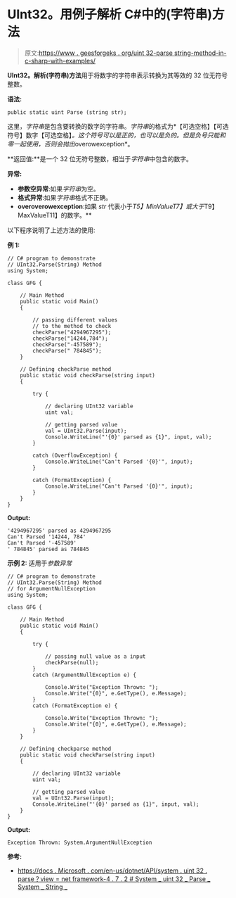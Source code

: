 # UInt32。用例子解析 C#中的(字符串)方法

> 原文:[https://www . geesforgeks . org/uint 32-parse string-method-in-c-sharp-with-examples/](https://www.geeksforgeeks.org/uint32-parsestring-method-in-c-sharp-with-examples/)

**UInt32。解析(字符串)方法**用于将数字的字符串表示转换为其等效的 32 位无符号整数。

**语法:**

```
public static uint Parse (string str);
```

这里，*字符串*是包含要转换的数字的字符串。*字符串*的格式为*【可选空格】【可选符号】数字【可选空格】*。这个符号可以是正的，也可以是负的。但是负号只能和零一起使用，否则会抛出*overowexception*。

**返回值:**是一个 32 位无符号整数，相当于*字符串*中包含的数字。

**异常:**

*   **参数空异常**:如果*字符串*为空。
*   **格式异常**:如果*字符串*格式不正确。
*   **overoverowexception**:如果 *str* 代表小于*T5】MinValueT7】或大于*T9】MaxValueT11】的数字。**

以下程序说明了上述方法的使用:

**例 1:**

```
// C# program to demonstrate
// UInt32.Parse(String) Method
using System;

class GFG {

    // Main Method
    public static void Main()
    {

        // passing different values
        // to the method to check
        checkParse("4294967295");
        checkParse("14244,784");
        checkParse("-457589");
        checkParse(" 784845");
    }

    // Defining checkParse method
    public static void checkParse(string input)
    {

        try {

            // declaring UInt32 variable
            uint val;

            // getting parsed value
            val = UInt32.Parse(input);
            Console.WriteLine("'{0}' parsed as {1}", input, val);
        }

        catch (OverflowException) {
            Console.WriteLine("Can't Parsed '{0}'", input);
        }

        catch (FormatException) {
            Console.WriteLine("Can't Parsed '{0}'", input);
        }
    }
}
```

**Output:**

```
'4294967295' parsed as 4294967295
Can't Parsed '14244, 784'
Can't Parsed '-457589'
' 784845' parsed as 784845

```

**示例 2:** 适用于*参数异常*

```
// C# program to demonstrate
// UInt32.Parse(String) Method
// for ArgumentNullException
using System;

class GFG {

    // Main Method
    public static void Main()
    {

        try {

            // passing null value as a input
            checkParse(null);
        }
        catch (ArgumentNullException e) {

            Console.Write("Exception Thrown: ");
            Console.Write("{0}", e.GetType(), e.Message);
        }
        catch (FormatException e) {

            Console.Write("Exception Thrown: ");
            Console.Write("{0}", e.GetType(), e.Message);
        }
    }

    // Defining checkparse method
    public static void checkParse(string input)
    {

        // declaring UInt32 variable
        uint val;

        // getting parsed value
        val = UInt32.Parse(input);
        Console.WriteLine("'{0}' parsed as {1}", input, val);
    }
}
```

**Output:**

```
Exception Thrown: System.ArgumentNullException

```

**参考:**

*   [https://docs . Microsoft . com/en-us/dotnet/API/system . uint 32 . parse？view = net framework-4 . 7 . 2 # System _ uint 32 _ Parse _ System _ String _](https://docs.microsoft.com/en-us/dotnet/api/system.uint32.parse?view=netframework-4.7.2#System_UInt32_Parse_System_String_)